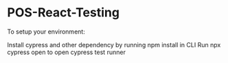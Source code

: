 # POS-React-Testing
To setup your environment:

Install cypress and other dependency by running npm install in CLI
Run npx cypress open to open cypress test runner
